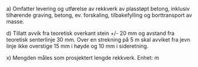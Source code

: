 a) Omfatter levering og utførelse av rekkverk av plasstøpt betong, inklusiv tilhørende graving, betong, ev. forskaling, tilbakefylling og borttransport av masse.

d) Tillatt avvik fra teoretisk overkant stein +/- 20 mm og avstand fra teoretisk senterlinje 30 mm.  Over en strekning på 5 m skal avviket fra jevn linje ikke overstige 15 mm i høyde og 10 mm i sideretning.

x) Mengden måles som prosjektert lengde rekkverk. Enhet: m

